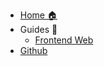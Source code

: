 * [Home 🏠](/#)
* Guides 📖
  * [Frontend Web](/guides/web-frontend-ultimate)
* [Github](https://github.com/ujjwalchadha8/resourcify.me)
